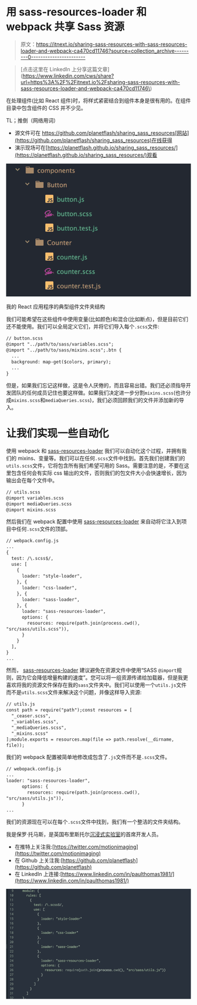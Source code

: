 # 用 sass-resources-loader 和 webpack 共享 Sass 资源

> 原文：<https://itnext.io/sharing-sass-resources-with-sass-resources-loader-and-webpack-ca470cd11746?source=collection_archive---------0----------------------->

> [点击这里在 LinkedIn 上分享这篇文章](https://www.linkedin.com/cws/share?url=https%3A%2F%2Fitnext.io%2Fsharing-sass-resources-with-sass-resources-loader-and-webpack-ca470cd11746\)

在处理组件(比如 React 组件)时，将样式紧密结合到组件本身是很有用的。在组件目录中包含组件的 CSS 并不少见。

TL；推倒（网络用词）

*   源文件可在 https://github.com/planetflash/sharing_sass_resources[网站](https://github.com/planetflash/sharing_sass_resources)在线获得
*   演示现场可在[https://planetflash.github.io/sharing_sass_resources/](https://planetflash.github.io/sharing_sass_resources/)观看

![](img/0ee51473e6a4b17f51ee670cdc26946e.png)

我的 React 应用程序的典型组件文件夹结构

我们可能希望在这些组件中使用变量(比如颜色)和混合(比如断点)，但是目前它们还不能使用。我们可以全局定义它们，并将它们导入每个`.scss`文件:

```
// button.scss
@import "../path/to/sass/variables.scss";
@import "../path/to/sass/mixins.scss";.btn {
  ...
  background: map-get($colors, primary);
  ...
}
```

但是，如果我们忘记这样做，这是令人厌倦的，而且容易出错。我们还必须指导开发团队的任何成员记住也要这样做。如果我们决定进一步分割`mixins.scss`(也许分成`mixins.scss`和`mediaQueries.scss`)，我们必须回顾我们的文件并添加新的导入。

# 让我们实现一些自动化

使用 webpack 和 [sass-resources-loader](https://github.com/shakacode/sass-resources-loader) 我们可以自动化这个过程，并拥有我们的 mixins、变量等。我们可以在任何`.scss`文件中找到。首先我们创建我们的`utils.scss`文件，它将包含所有我们希望可用的 Sass。需要注意的是，不要在这里包含任何会有实际 css 输出的文件，否则我们的包文件大小会快速增长，因为输出会在每个文件中。

```
// utils.scss
@import variables.scss
@import mediaQueries.scss
@import mixins.scss
```

然后我们在 webpack 配置中使用 [sass-resources-loader](https://github.com/shakacode/sass-resources-loader) 来自动将它注入到项目中任何`.scss`文件的顶部。

```
// webpack.config.js
...
{
  test: /\.scss$/,
  use: [
    {
      loader: "style-loader",
    }, {
      loader: "css-loader",
    }, {
      loader: "sass-loader",
    }, {
      loader: "sass-resources-loader",
      options: {
        resources: require(path.join(process.cwd(), "src/sass/utils.scss")),
      }
    }
  ],
}
...
```

然而， [sass-resources-loader](https://github.com/shakacode/sass-resources-loader) 建议避免在资源文件中使用“SASS `@import`规则，因为它会降低增量构建的速度”。您可以将一组资源传递给加载器，但是我更喜欢将我的资源文件保存在我的`sass`文件夹中。我们可以使用一个`utils.js`文件而不是`utils.scss`文件来解决这个问题，并像这样导入资源:

```
// utils.js
const path = require("path");const resources = [
  "_ceaser.scss",
  "_variables.scss",
  "_mediaQueries.scss",
  "_mixins.scss"
];module.exports = resources.map(file => path.resolve(__dirname, file));
```

我们的 webpack 配置被简单地修改成包含了`.js`文件而不是`.scss`文件。

```
// webopack.config.js
...
loader: "sass-resources-loader",
      options: {
        resources: require(path.join(process.cwd(), "src/sass/utils.js")),
      }
...
```

我们的资源现在可以在每个`.scss`文件中找到，我们有一个整洁的文件夹结构。

我是保罗·托马斯，是英国布里斯托尔[沉浸式实验室](https://immersivelabs.co.uk/)的首席开发人员。

*   在推特上关注我:[https://twitter.com/motionimaging](https://twitter.com/motionimaging)
*   在 Github 上关注我:[https://github.com/planetflash](https://github.com/planetflash)
*   在 LinkedIn 上连接:[https://www.linkedin.com/in/paulthomas1981/](https://www.linkedin.com/in/paulthomas1981/)

![](img/eb2f78ad70998ccf44aba4da3541ecfb.png)